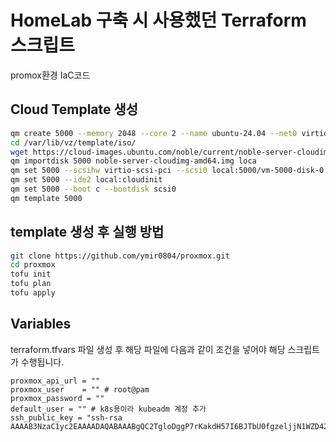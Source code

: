 # HomeLab 구축 시 사용했던 Terraform 스크립트
promox환경 IaC코드


## Cloud Template 생성
```bash
qm create 5000 --memory 2048 --core 2 --name ubuntu-24.04 --net0 virtio,bridge=vmbr0
cd /var/lib/vz/template/iso/
wget https://cloud-images.ubuntu.com/noble/current/noble-server-cloudimg-amd64.img
qm importdisk 5000 noble-server-cloudimg-amd64.img loca
qm set 5000 --scsihw virtio-scsi-pci --scsi0 local:5000/vm-5000-disk-0.raw
qm set 5000 --ide2 local:cloudinit
qm set 5000 --boot c --bootdisk scsi0
qm template 5000
```

## template 생성 후 실행 방법

```bash
git clone https://github.com/ymir0804/proxmox.git
cd proxmox
tofu init
tofu plan
tofu apply
```


## Variables 
terraform.tfvars 파일 생성 후 해당 파일에 다음과 같이 조건을 넣어야 해당 스크립트가 수행됩니다.
```
proxmox_api_url = ""
proxmox_user    = "" # root@pam
proxmox_password = ""
default_user = "" # k8s용이라 kubeadm 계정 추가
ssh_public_key = "ssh-rsa AAAAB3NzaC1yc2EAAAADAQABAAABgQC2TgloDggP7rKakdH57I6BJTbU0fgzeljjN1WZD42pZGkMEwI..."
```


